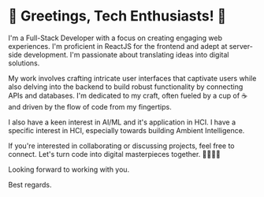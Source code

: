 # 👋 Greetings, Tech Enthusiasts! 🚀

I'm a Full-Stack Developer with a focus on creating engaging web experiences. I'm proficient in ReactJS for the frontend and adept at server-side development. I'm passionate about translating ideas into digital solutions.

My work involves crafting intricate user interfaces that captivate users while also delving into the backend to build robust functionality by connecting APIs and databases. I'm dedicated to my craft, often fueled by a cup of ☕ and driven by the flow of code from my fingertips.

I also have a keen interest in AI/ML and it's application in HCI. I have a specific interest in HCI, especially towards building Ambient Intelligence. 

If you're interested in collaborating or discussing projects, feel free to connect. Let's turn code into digital masterpieces together. 🌟👨‍💻🌟

Looking forward to working with you.

Best regards.
